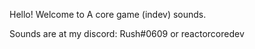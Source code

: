 Hello! Welcome to A core game (indev) sounds.

Sounds are at my discord: Rush#0609 or reactorcoredev
